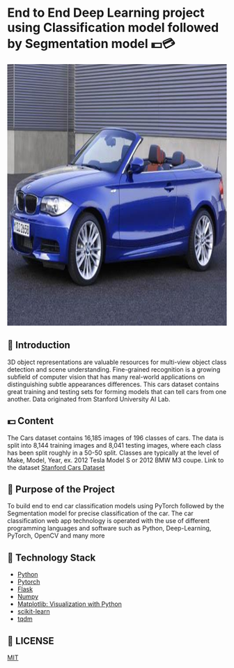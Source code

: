 # End to End Deep Learning project using Classification model followed by Segmentation model 💵💳

<p align="center">
  <img width="800" height="600" src="src/imgs/01663.jpg">
</p>

## 📌 Introduction

3D object representations are valuable resources for multi-view object class detection and scene understanding. Fine-grained recognition is a growing subfield of computer vision that has many real-world applications on distinguishing subtle appearances differences. This cars dataset contains great training and testing sets for forming models that can tell cars from one another. Data originated from Stanford University AI Lab.

## 💵 Content
The Cars dataset contains 16,185 images of 196 classes of cars. The data is split into 8,144 training images and 8,041 testing images, where each class has been split roughly in a 50-50 split. Classes are typically at the level of Make, Model, Year, ex. 2012 Tesla Model S or 2012 BMW M3 coupe.
Link to the dataset [Stanford Cars Dataset](https://www.kaggle.com/datasets/jessicali9530/stanford-cars-dataset)
## 🎯 Purpose of the Project
To build end to end car classification models using PyTorch followed by the Segmentation model for precise classification of the car. The car classification web app technology is operated with the use of different programming languages and software such as Python, Deep-Learning, PyTorch, OpenCV and many more

## 🏁 Technology Stack

* [Python](https://python.org/)
* [Pytorch](https://pytorch.org/)
* [Flask](https://github.com/pallets/flask)
* [Numpy](https://numpy.org/)
* [Matplotlib: Visualization with Python](https://matplotlib.org/)
* [scikit-learn](https://scikit-learn.org)
* [tqdm](https://github.com/tqdm/tqdm)

     
## 📜 LICENSE

[MIT](https://github.com/git/git-scm.com/blob/main/MIT-LICENSE.txt)
    
